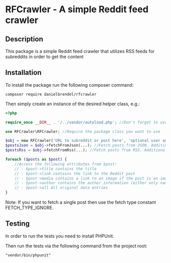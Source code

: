 # RFCrawler - A simple Reddit feed crawler

## Description
This package is a simple Reddit feed crawler that utilizes RSS feeds for subreddits in order to get the content

## Installation
To install the package run the following composer command:
```code
composer require danielbrendel/rfcrawler 
```
Then simply create an instance of the desired helper class, e.g.:
```php
<?php

require_once __DIR__ . '/../vendor/autoload.php'; //Don't forget to use Composer autoloader if not already

use RFCrawler\RFCrawler; //Require the package class you want to use

$obj = new RFCrawler('URL to subreddit or post here', 'optional user agent', array of optional URL parameters); //Instantiate a new object instance to your feed
$postsJson = $obj->fetchFromJson(...); //Fetch posts from JSON. Additionally pass one of the FETCH_TYPE_* constants in order to specify the sorting type, secondly an array with URLS of which to filter from the posts and thirdly an array of tokens that the media URL must contain at least one of
$postsRss = $obj->fetchFromRss(...); //Fetch posts from RSS. Additionally pass one of the FETCH_TYPE_* constants in order to specify the sorting type, secondly an array with URLS of which to filter from the posts and thirdly an array of tokens that the media URL must contain at least one of

foreach ($posts as $post) {
    //Access the following attributes from $post:
    // - $post->title contains the title
    // - $post->link contains the link to the Reddit post
    // - $post->media contains a link to an image if the post is an image or, if using JSON, may contain a link to a video if the post is a video
    // - $post->author contains the author information (either only name when fetching from JSON or name for username and uri for link to profile)
    // - $post->all All original data entries
}
```

Note: If you want to fetch a single post then use the fetch type constant FETCH_TYPE_IGNORE.

## Testing
In order to run the tests you need to install PHPUnit.

Then run the tests via the following command from the project root:
```
"vendor/bin/phpunit"
```
